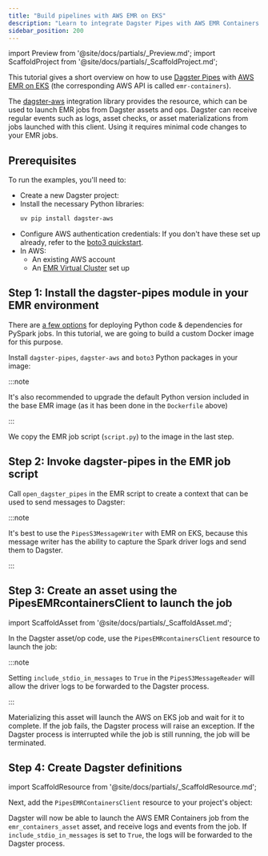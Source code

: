```yaml
---
title: "Build pipelines with AWS EMR on EKS"
description: "Learn to integrate Dagster Pipes with AWS EMR Containers to launch external code from Dagster assets."
sidebar_position: 200
---
```


import Preview from '@site/docs/partials/\_Preview.md';
import ScaffoldProject from '@site/docs/partials/\_ScaffoldProject.md';

<Preview />

This tutorial gives a short overview on how to use [Dagster Pipes](/guides/build/external-pipelines/) with [AWS EMR on EKS](https://aws.amazon.com/emr/features/eks/) (the corresponding AWS API is called `emr-containers`).

The [dagster-aws](/api/libraries/dagster-aws) integration library provides the <PyObject section="libraries" object="pipes.PipesEMRContainersClient" module="dagster_aws" /> resource, which can be used to launch EMR jobs from Dagster assets and ops. Dagster can receive regular events such as logs, asset checks, or asset materializations from jobs launched with this client. Using it requires minimal code changes to your EMR jobs.

## Prerequisites

To run the examples, you'll need to:

- Create a new Dagster project:
  <ScaffoldProject />
- Install the necessary Python libraries:
  ```bash
  uv pip install dagster-aws
  ```
- Configure AWS authentication credentials: If you don't have these set up already, refer to the [boto3 quickstart](https://boto3.amazonaws.com/v1/documentation/api/latest/guide/quickstart.html).
- In AWS:
  - An existing AWS account
  - An [EMR Virtual Cluster](https://docs.aws.amazon.com/emr/latest/EMR-on-EKS-DevelopmentGuide/virtual-cluster.html) set up

## Step 1: Install the dagster-pipes module in your EMR environment

There are [a few options](https://aws.github.io/aws-emr-containers-best-practices/submit-applications/docs/spark/pyspark/#python-code-with-python-dependencies) for deploying Python code & dependencies for PySpark jobs. In this tutorial, we are going to build a custom Docker image for this purpose.

Install `dagster-pipes`, `dagster-aws` and `boto3` Python packages in your image:

<CodeExample path="docs_snippets/docs_snippets/guides/dagster/dagster_pipes/emr-containers/Dockerfile" />

:::note

It's also recommended to upgrade the default Python version included in the base EMR image (as it has been done in the `Dockerfile` above)

:::

We copy the EMR job script (`script.py`) to the image in the last step.

## Step 2: Invoke dagster-pipes in the EMR job script

Call `open_dagster_pipes` in the EMR script to create a context that can be used to send messages to Dagster:

<CodeExample path="docs_snippets/docs_snippets/guides/dagster/dagster_pipes/emr-containers/script.py" />

:::note

It's best to use the `PipesS3MessageWriter` with EMR on EKS, because this message writer has the ability to capture the Spark driver logs and send them to Dagster.

:::

## Step 3: Create an asset using the PipesEMRcontainersClient to launch the job

import ScaffoldAsset from '@site/docs/partials/\_ScaffoldAsset.md';

<ScaffoldAsset />

In the Dagster asset/op code, use the `PipesEMRcontainersClient` resource to launch the job:

<CodeExample path="docs_snippets/docs_snippets/guides/dagster/dagster_pipes/emr-containers/dagster_code.py" title="src/<project_name>/defs/assets.py" />

:::note

Setting `include_stdio_in_messages` to `True` in the `PipesS3MessageReader` will allow the driver logs to be forwarded to the Dagster process.

:::

Materializing this asset will launch the AWS on EKS job and wait for it to complete. If the job fails, the Dagster process will raise an exception. If the Dagster process is interrupted while the job is still running, the job will be terminated.

## Step 4: Create Dagster definitions

import ScaffoldResource from '@site/docs/partials/\_ScaffoldResource.md';

<ScaffoldResource />

Next, add the `PipesEMRContainersClient` resource to your project's <PyObject section="definitions" module="dagster" object="Definitions" /> object:

<CodeExample path="docs_snippets/docs_snippets/guides/dagster/dagster_pipes/emr-containers/resources.py" title="src/<project_name>/defs/resources.py" />

Dagster will now be able to launch the AWS EMR Containers job from the `emr_containers_asset` asset, and receive logs and events from the job. If `include_stdio_in_messages` is set to `True`, the logs will be forwarded to the Dagster process.
